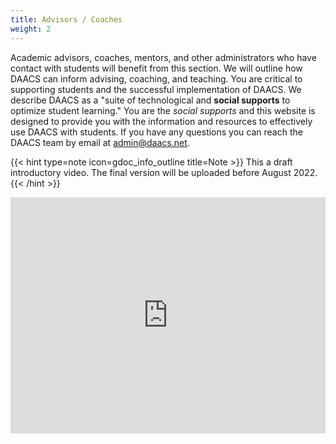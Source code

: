 ```yaml
---
title: Advisors / Coaches
weight: 2
---
```


Academic advisors, coaches, mentors, and other administrators who have contact with students will benefit from this section. We will outline how DAACS can inform advising, coaching, and teaching. You are critical to supporting students and the successful implementation of DAACS. We describe DAACS as a "suite of technological and **social supports** to optimize student learning." You are the *social supports* and this website is designed to provide you with the information and resources to effectively use DAACS with students. If you have any questions you can reach the DAACS team by email at [admin@daacs.net](mailto:admin@daacs.net).

{{< hint type=note icon=gdoc_info_outline title=Note >}}
This a draft introductory video. The final version will be uploaded before August 2022.
{{< /hint >}}

<div style="padding:75% 0 0 0;position:relative;"><iframe src="https://player.vimeo.com/video/724526737?h=d18998278f&amp;badge=0&amp;autopause=0&amp;player_id=0&amp;app_id=58479" frameborder="0" allow="autoplay; fullscreen; picture-in-picture" allowfullscreen style="position:absolute;top:0;left:0;width:100%;height:100%;" title="DAACS Asynchronous Training.mp4"></iframe></div><script src="https://player.vimeo.com/api/player.js"></script>

<!--center><img src="/images/welcome.jpeg" width="100%" alt="Feedback written on a chalkboard" /></center-->
